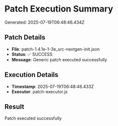 # Patch Execution Summary
Generated: 2025-07-19T06:48:46.434Z

## Patch Details
- **File**: patch-1.4.1e-1-3e_src-nextgen-init.json
- **Status**: ✅ SUCCESS
- **Message**: Generic patch executed successfully

## Execution Details
- **Timestamp**: 2025-07-19T06:48:46.433Z
- **Executor**: patch-executor.js

## Result
Patch executed successfully
